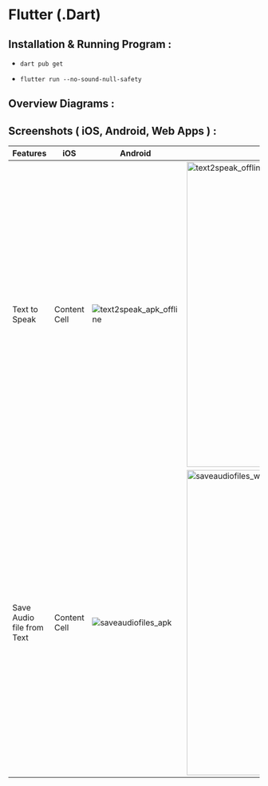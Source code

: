 # Flutter (.Dart)

## Installation & Running Program :
- ```
  dart pub get
  ```
- ```
  flutter run --no-sound-null-safety
  ```

## Overview Diagrams :

## Screenshots ( iOS, Android, Web Apps ) :
| Features | iOS | Android | Web Apps |
| ------------- | ------------- | ------------- | ------------- |
| Text to Speak  | Content Cell  | ![text2speak_apk_offline](https://user-images.githubusercontent.com/49804761/136288478-1cda4539-c5fa-431a-bbde-66b2b6260a47.jpg) | <img width="612" alt="text2speak_offline_web" src="https://user-images.githubusercontent.com/49804761/136287715-95155faf-41fe-475c-9f83-106182a66332.png"> |
| Save Audio file from Text  | Content Cell  | ![saveaudiofiles_apk](https://user-images.githubusercontent.com/49804761/136286741-9673e199-6f4f-421b-9c84-48f4213dc7fa.jpg) | <img width="612" alt="saveaudiofiles_webapps" src="https://user-images.githubusercontent.com/49804761/136287136-807eb03a-1a2d-406b-b0fb-82a36df7de00.png">  |





<!-- <img width="612" alt="Screen Shot 2021-10-06 at 10 32 17 AM" src="https://user-images.githubusercontent.com/49804761/136235603-b3e5e838-3875-4970-babb-65cbd8bfc703.png"> -->
